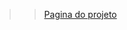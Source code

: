 >> [Pagina do projeto](https://github.com/maratonadev/desafio-2-2021/blob/main/doc/instructions/pt.md)
